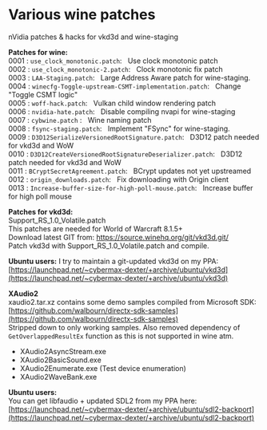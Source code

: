 # Various wine patches
nVidia patches &amp; hacks for vkd3d and wine-staging

**Patches for wine:**  
0001 : `use_clock_monotonic.patch`:&nbsp;&nbsp;	Use clock monotonic patch  
0002 : `use_clock_monotonic-2.patch`:&nbsp;&nbsp; Clock monotonic fix patch  
0003 : `LAA-Staging.patch`:&nbsp;&nbsp;	Large Address Aware patch for wine-staging.  
0004 : `winecfg-Toggle-upstream-CSMT-implementation.patch`:&nbsp;&nbsp; Change "Toggle CSMT logic"  
0005 : `woff-hack.patch`:&nbsp;&nbsp; Vulkan child window rendering patch  
0006 : `nvidia-hate.patch`:&nbsp;&nbsp; Disable compiling nvapi for wine-staging  
0007 : `cybwine.patch` :&nbsp;&nbsp; Wine naming patch  
0008 : `fsync-staging.patch`:&nbsp;&nbsp; Implement "FSync" for wine-staging.  
0009 : `D3D12SerializeVersionedRootSignature.patch`:&nbsp;&nbsp; D3D12 patch needed for vkd3d and WoW  
0010 : `D3D12CreateVersionedRootSignatureDeserializer.patch`:&nbsp;&nbsp; D3D12 patch needed for vkd3d and WoW  
0011 : `BCryptSecretAgreement.patch`:&nbsp;&nbsp; BCrypt updates not yet upstreamed  
0012 : `origin_downloads.patch`:&nbsp;&nbsp; Fix downloading with Origin client  
0013 : `Increase-buffer-size-for-high-poll-mouse.patch`:&nbsp;&nbsp; Increase buffer for high poll mouse  

**Patches for vkd3d:**  
Support_RS_1.0_Volatile.patch  
This patches are needed for World of Warcraft 8.1.5+  
Download latest GIT from: https://source.winehq.org/git/vkd3d.git/  
Patch vkd3d with Support_RS_1.0_Volatile.patch and compile.  

**Ubuntu users:**
I try to maintain a git-updated vkd3d on my PPA: [https://launchpad.net/~cybermax-dexter/+archive/ubuntu/vkd3d](https://launchpad.net/~cybermax-dexter/+archive/ubuntu/vkd3d)  

**XAudio2**  
xaudio2.tar.xz contains some demo samples compiled from Microsoft SDK:  
[https://github.com/walbourn/directx-sdk-samples](https://github.com/walbourn/directx-sdk-samples)  
Stripped down to only working samples. Also removed dependency of `GetOverlappedResultEx` function as this is not supported in wine atm.  
 - XAudio2AsyncStream.exe  
 - XAudio2BasicSound.exe  
 - XAudio2Enumerate.exe (Test device enumeration)  
 - XAudio2WaveBank.exe  

**Ubuntu users:**  
You can get libfaudio + updated SDL2 from my PPA here: [https://launchpad.net/~cybermax-dexter/+archive/ubuntu/sdl2-backport](https://launchpad.net/~cybermax-dexter/+archive/ubuntu/sdl2-backport)  
